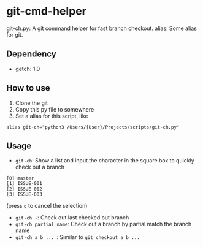 # git-cmd-helper

git-ch.py: A git command helper for fast branch checkout.
alias: Some alias for git.

## Dependency

- getch: 1.0

## How to use

1. Clone the git
2. Copy this py file to somewhere
3. Set a alias for this script, like

```
alias git-ch="python3 /Users/{User}/Projects/scripts/git-ch.py"
```

## Usage

- `git-ch`: Show a list and input the character in the square box to quickly check out a branch

```
[0] master
[1] ISSUE-001
[2] ISSUE-002
[3] ISSUE-003
```

(press `q` to cancel the selection)

- `git-ch -`: Check out last checked out branch
- `git-ch partial_name`: Check out a branch by partial match the branch name
- `git-ch a b ... `: Similar to `git checkout a b ...`
